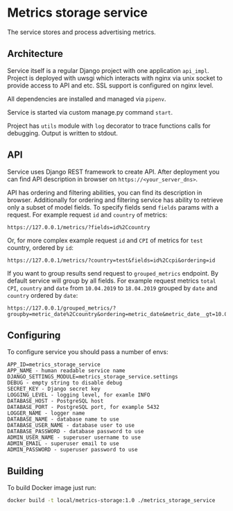 # Metrics storage service

The service stores and process advertising metrics.

## Architecture

Service itself is a regular Django project with one application `api_impl`.
Project is deployed with uwsgi which interacts with nginx via unix socket to provide access to API and etc.
SSL support is configured on nginx level.

All dependencies are installed and managed via `pipenv`.

Service is started via custom manage.py command `start`.

Project has `utils` module with `log` decorator to trace functions calls for debugging.
Output is written to stdout.

## API

Service uses Django REST framework to create API.
After deployment you can find API description in browser on `https://<your_server_dns>`.

API has ordering and filtering abilities, you can find its description in browser.
Additionally for ordering and filtering service has ability to retrieve only a subset of model fields.
To specify fields send `fields` params with a request.
For example request `id` and `country` of metrics:
```
https://127.0.0.1/metrics/?fields=id%2Ccountry
```
Or, for more complex example request `id` and `CPI` of metrics for `test` country, ordered by `id`:
```
https://127.0.0.1/metrics/?country=test&fields=id%2Ccpi&ordering=id
```
If you want to group results send request to `grouped_metrics` endpoint.
By default service will group by all fields.
For example request metrics `total CPI`, `country` and `date` from `10.04.2019` to `18.04.2019` grouped by `date` and `country` ordered by `date`:
```
https://127.0.0.1/grouped_metrics/?groupby=metric_date%2Ccountry&ordering=metric_date&metric_date__gt=10.04.2019&metric_date__lt=18.04.2019
```

## Configuring

To configure service you should pass a number of envs:
```
APP_ID=metrics_storage_service
APP_NAME - human readable service name
DJANGO_SETTINGS_MODULE=metrics_storage_service.settings
DEBUG - empty string to disable debug
SECRET_KEY - Django secret key
LOGGING_LEVEL - logging level, for examle INFO
DATABASE_HOST - PostgreSQL host
DATABASE_PORT - PostgreSQL port, for example 5432
LOGGER_NAME - logger name
DATABASE_NAME - database name to use
DATABASE_USER_NAME - database user to use
DATABASE_PASSWORD - database password to use
ADMIN_USER_NAME - superuser username to use
ADMIN_EMAIL - superuser email to use
ADMIN_PASSWORD - superuser password to use
```

## Building

To build Docker image just run:
```bash
docker build -t local/metrics-storage:1.0 ./metrics_storage_service
```
